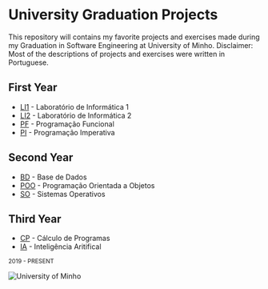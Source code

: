 # University Graduation Projects

This repository will contains my favorite projects and exercises made during my Graduation in Software Engineering at University of Minho. Disclaimer: Most of the descriptions of projects and exercises were written in Portuguese.

## First Year

+ [LI1](https://github.com/VitorLelis/uminho-lei/tree/main/year_1/li1) - Laboratório de Informática 1
+ [LI2](https://github.com/VitorLelis/uminho-lei/tree/main/year_1/li2) - Laboratório de Informática 2
+ [PF](https://github.com/VitorLelis/uminho-lei/tree/main/year_1/pf) - Programação Funcional
+ [PI](https://github.com/VitorLelis/uminho-lei/tree/main/year_1/pi) - Programação Imperativa

## Second Year

+ [BD](https://github.com/VitorLelis/uminho-lei/tree/main/year_2/bd) - Base de Dados
+ [POO](https://github.com/VitorLelis/uminho-lei/tree/main/year_2/poo) - Programação Orientada a Objetos
+ [SO](https://github.com/VitorLelis/uminho-lei/tree/main/year_2/so) - Sistemas Operativos

## Third Year

+ [CP](https://github.com/VitorLelis/uminho-lei/tree/main/year_3/cp) - Cálculo de Programas
+ [IA](https://github.com/VitorLelis/uminho-lei/tree/main/year_3/ia) - Inteligência Aritifical

<sub>2019 - PRESENT</sub>

<img src="https://www.eng.uminho.pt/SiteAssets/Logo.PNG" alt="University of Minho">